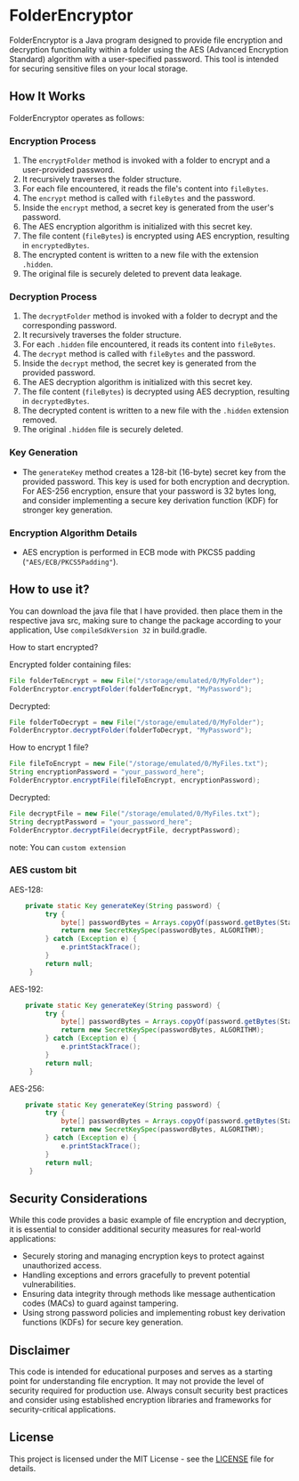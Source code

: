 # FolderEncryptor

FolderEncryptor is a Java program designed to provide file encryption and decryption functionality within a folder using the AES (Advanced Encryption Standard) algorithm with a user-specified password. This tool is intended for securing sensitive files on your local storage.

## How It Works

FolderEncryptor operates as follows:

### Encryption Process

1. The `encryptFolder` method is invoked with a folder to encrypt and a user-provided password.
2. It recursively traverses the folder structure.
3. For each file encountered, it reads the file's content into `fileBytes`.
4. The `encrypt` method is called with `fileBytes` and the password.
5. Inside the `encrypt` method, a secret key is generated from the user's password.
6. The AES encryption algorithm is initialized with this secret key.
7. The file content (`fileBytes`) is encrypted using AES encryption, resulting in `encryptedBytes`.
8. The encrypted content is written to a new file with the extension `.hidden`.
9. The original file is securely deleted to prevent data leakage.

### Decryption Process

1. The `decryptFolder` method is invoked with a folder to decrypt and the corresponding password.
2. It recursively traverses the folder structure.
3. For each `.hidden` file encountered, it reads its content into `fileBytes`.
4. The `decrypt` method is called with `fileBytes` and the password.
5. Inside the `decrypt` method, the secret key is generated from the provided password.
6. The AES decryption algorithm is initialized with this secret key.
7. The file content (`fileBytes`) is decrypted using AES decryption, resulting in `decryptedBytes`.
8. The decrypted content is written to a new file with the `.hidden` extension removed.
9. The original `.hidden` file is securely deleted.

### Key Generation

- The `generateKey` method creates a 128-bit (16-byte) secret key from the provided password. This key is used for both encryption and decryption. For AES-256 encryption, ensure that your password is 32 bytes long, and consider implementing a secure key derivation function (KDF) for stronger key generation.

### Encryption Algorithm Details

- AES encryption is performed in ECB mode with PKCS5 padding (`"AES/ECB/PKCS5Padding"`).

## How to use it?

You can download the java file that I have provided. then place them in the respective java src, making sure to change the package according to your application,
Use `compileSdkVersion 32` in build.gradle.

How to start encrypted?

Encrypted folder containing files:
```java
File folderToEncrypt = new File("/storage/emulated/0/MyFolder");
FolderEncryptor.encryptFolder(folderToEncrypt, "MyPassword");
```
Decrypted:
```java
File folderToDecrypt = new File("/storage/emulated/0/MyFolder");
FolderEncryptor.decryptFolder(folderToDecrypt, "MyPassword");
```

How to encrypt 1 file?
```java
File fileToEncrypt = new File("/storage/emulated/0/MyFiles.txt");
String encryptionPassword = "your_password_here";
FolderEncryptor.encryptFile(fileToEncrypt, encryptionPassword);
```
Decrypted:
```java
File decryptFile = new File("/storage/emulated/0/MyFiles.txt");
String decryptPassword = "your_password_here";
FolderEncryptor.decryptFile(decryptFile, decryptPassword);
```

note: You can `custom extension`

### AES custom bit

AES-128:
```java
    private static Key generateKey(String password) { 
         try { 
             byte[] passwordBytes = Arrays.copyOf(password.getBytes(StandardCharsets.UTF_8), 16); 
             return new SecretKeySpec(passwordBytes, ALGORITHM); 
         } catch (Exception e) { 
             e.printStackTrace(); 
         } 
         return null; 
     }
```

AES-192:
```java
    private static Key generateKey(String password) { 
         try { 
             byte[] passwordBytes = Arrays.copyOf(password.getBytes(StandardCharsets.UTF_8), 24); 
             return new SecretKeySpec(passwordBytes, ALGORITHM); 
         } catch (Exception e) { 
             e.printStackTrace(); 
         } 
         return null; 
     }
```

AES-256:
```java
    private static Key generateKey(String password) { 
         try { 
             byte[] passwordBytes = Arrays.copyOf(password.getBytes(StandardCharsets.UTF_8), 32); 
             return new SecretKeySpec(passwordBytes, ALGORITHM); 
         } catch (Exception e) { 
             e.printStackTrace(); 
         } 
         return null; 
     }
```

## Security Considerations

While this code provides a basic example of file encryption and decryption, it is essential to consider additional security measures for real-world applications:

- Securely storing and managing encryption keys to protect against unauthorized access.
- Handling exceptions and errors gracefully to prevent potential vulnerabilities.
- Ensuring data integrity through methods like message authentication codes (MACs) to guard against tampering.
- Using strong password policies and implementing robust key derivation functions (KDFs) for secure key generation.

## Disclaimer

This code is intended for educational purposes and serves as a starting point for understanding file encryption. It may not provide the level of security required for production use. Always consult security best practices and consider using established encryption libraries and frameworks for security-critical applications.

## License

This project is licensed under the MIT License - see the [LICENSE](LICENSE) file for details.
